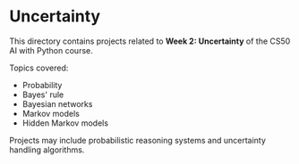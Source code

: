 # Uncertainty

This directory contains projects related to **Week 2: Uncertainty** of the CS50 AI with Python course.

Topics covered:
- Probability
- Bayes' rule
- Bayesian networks
- Markov models
- Hidden Markov models

Projects may include probabilistic reasoning systems and uncertainty handling algorithms.